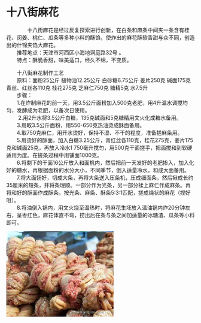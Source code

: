 # 十八街麻花  
 
&emsp;&emsp;&emsp;&emsp;十八街麻花是经过反复探索进行创新，在白条和麻条中间夹一条含有桂花、闵姜、桃仁、瓜条等多种小料的酥馅，使炸出的麻花酥软香甜与众不同，创造出的什锦夹馅大麻花。  
&emsp;&emsp;推荐地点：天津市河西区小海地洞庭路32号 。  
&emsp;&emsp;特点：酥脆香甜，味美适口，经久不绵，不变质。  
  
&emsp;&emsp;十八街麻花制作工艺  
&emsp;&emsp;原料：面粉25公斤 植物油12.25公斤 白砂糖6.75公斤 姜片250克 碱面175克 青丝、红丝各110克 桂花275克 芝麻仁750克 糖精5克 水7.5升  
&emsp;&emsp;步骤：  
&emsp;&emsp;1.在炸制麻花的前一天，用3.5公斤面粉加入500克老肥，用4升温水调搅均匀，发酵成为老肥，以备次日使用。  
&emsp;&emsp; 2.用2升水将3.5公斤白糖，135克碱面和5克糖精用文火化成糖水备用。  
&emsp;&emsp;3.用取3.5公斤面粉，用550-650克热油烫成酥面备用。  
&emsp;&emsp;4.取750克麻仁，用开水烫好，保持不湿、不干的程度，准备搓麻条用。  
&emsp;&emsp;5.用烫好的酥面，加入白糖3.25公斤，青红丝各110克，桂花275克，姜片175克和碱面25克，再放入冷水1 750毫升搅匀，用500克干面搓手，把面搅和到软硬适用为度。在搓条过程中用铺面1000克。  
&emsp;&emsp;6.将剩下的干面16公斤放入和面机内，然后把前一天发好的老肥掺入，加入化好的糖水，再根据面粉的水分大小，不同季节，倒入适量冷水，和成大面备用。  
&emsp;&emsp;7.将大面饧好，切成大条，再将大条送入压条机，压成细面条，然后揪成长约35厘米的短条，并将条理顺。一部分作为光条，另一部分揉上麻仁作成麻条。再将和好的酥面作成酥条。按光条、麻条、酥条5∶3∶1匹配，搓成绳状的麻花（捏好咀）。  
&emsp;&emsp;8.将油倒入锅内，用文火烧至温热时，将麻花生坯放入温油锅内炸20分钟左右，呈枣红色，麻花体直不弯，捞出后在条与条之间加适量的冰糖渣、瓜条等小料即可。  
  
![](https://raw.githubusercontent.com/szqq0512/Pic/main/img/202201212003313.png)  